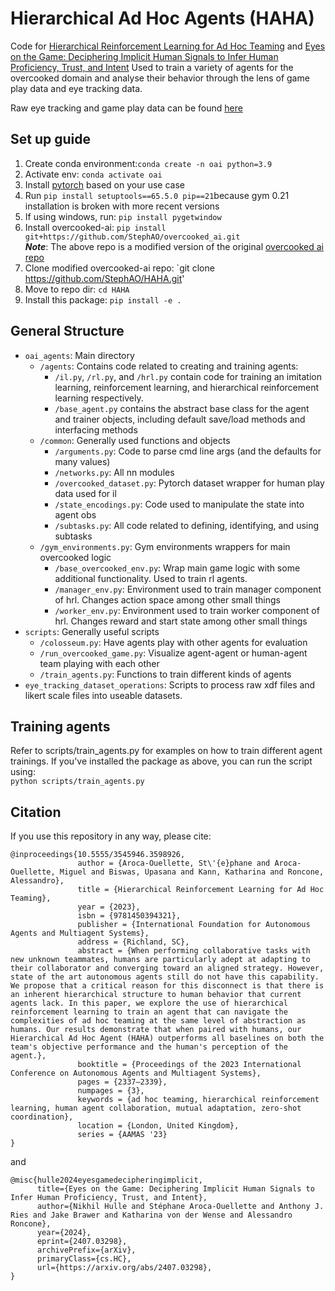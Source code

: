 # Hierarchical Ad Hoc Agents (HAHA)
Code for [Hierarchical Reinforcement Learning for Ad Hoc Teaming](https://www.southampton.ac.uk/~eg/AAMAS2023/pdfs/p2337.pdf) and [Eyes on the Game: Deciphering Implicit Human Signals to Infer Human Proficiency, Trust, and Intent](https://arxiv.org/abs/2407.03298) Used to train a variety of agents for the overcooked domain and analyse their behavior through the lens of game play data and eye tracking data.  

Raw eye tracking and game play data can be found [here](https://o365coloradoedu.sharepoint.com/:f:/s/CS-HAI_Teaming_EyeGaze_Data/Eu2SJvmDzLlLvfAeNslGpwsBW0ytrFo9NYiZKQqt8jLGOQ?e=6PGD3B)

## Set up guide
1. Create conda environment:`conda create -n oai python=3.9`
2. Activate env: `conda activate oai`
3. Install [pytorch](https://pytorch.org/get-started/locally/) based on your use case
4. Run `pip install setuptools==65.5.0 pip==21`because gym 0.21 installation is broken with more recent versions
5. If using windows, run: `pip install pygetwindow`
6. Install overcooked-ai: `pip install git+https://github.com/StephAO/overcooked_ai.git`  
***Note***: The above repo is a modified version of the original [overcooked ai repo](https://github.com/HumanCompatibleAI/overcooked_ai)
7. Clone modified overcooked-ai repo: `git clone https://github.com/StephAO/HAHA.git'   
8. Move to repo dir: `cd HAHA`
9. Install this package: `pip install -e .`

## General Structure
- `oai_agents`: Main directory
  - `/agents`: Contains code related to creating and training agents: 
    - `/il.py`, `/rl.py`, and `/hrl.py` contain code for training an imitation learning, reinforcement learning, and hierarchical reinforcement learning respectively. 
    - `/base_agent.py` contains the abstract base class for the agent and trainer objects, including default save/load methods and interfacing methods
  - `/common`: Generally used functions and objects
    - `/arguments.py`: Code to parse cmd line args (and the defaults for many values)
    - `/networks.py`: All nn modules
    - `/overcooked_dataset.py`: Pytorch dataset wrapper for human play data used for il
    - `/state_encodings.py`: Code used to manipulate the state into agent obs
    - `/subtasks.py`: All code related to defining, identifying, and using subtasks
  - `/gym_environments.py`: Gym environments wrappers for main overcooked logic
    - `/base_overcooked_env.py`: Wrap main game logic with some additional functionality. Used to train rl agents.
    - `/manager_env.py`: Environment used to train manager component of hrl. Changes action space among other small things
    - `/worker_env.py`: Environment used to train worker component of hrl. Changes reward and start state among other small things
- `scripts`: Generally useful scripts
  - `/colosseum.py`: Have agents play with other agents for evaluation
  - `/run_overcooked_game.py`: Visualize agent-agent or human-agent team playing with each other
  - `/train_agents.py`: Functions to train different kinds of agents
- `eye_tracking_dataset_operations`: Scripts to process raw xdf files and likert scale files into useable datasets.

## Training agents
Refer to scripts/train_agents.py for examples on how to train different agent trainings.
If you've installed the package as above, you can run the script using:  
`python scripts/train_agents.py`

## Citation
If you use this repository in any way, please cite:  
```
@inproceedings{10.5555/3545946.3598926,
               author = {Aroca-Ouellette, St\'{e}phane and Aroca-Ouellette, Miguel and Biswas, Upasana and Kann, Katharina and Roncone, Alessandro},
               title = {Hierarchical Reinforcement Learning for Ad Hoc Teaming},
               year = {2023},
               isbn = {9781450394321},
               publisher = {International Foundation for Autonomous Agents and Multiagent Systems},
               address = {Richland, SC},
               abstract = {When performing collaborative tasks with new unknown teammates, humans are particularly adept at adapting to their collaborator and converging toward an aligned strategy. However, state of the art autonomous agents still do not have this capability. We propose that a critical reason for this disconnect is that there is an inherent hierarchical structure to human behavior that current agents lack. In this paper, we explore the use of hierarchical reinforcement learning to train an agent that can navigate the complexities of ad hoc teaming at the same level of abstraction as humans. Our results demonstrate that when paired with humans, our Hierarchical Ad Hoc Agent (HAHA) outperforms all baselines on both the team's objective performance and the human's perception of the agent.},
               booktitle = {Proceedings of the 2023 International Conference on Autonomous Agents and Multiagent Systems},
               pages = {2337–2339},
               numpages = {3},
               keywords = {ad hoc teaming, hierarchical reinforcement learning, human agent collaboration, mutual adaptation, zero-shot coordination},
               location = {London, United Kingdom},
               series = {AAMAS '23}
}
```
and
```
@misc{hulle2024eyesgamedecipheringimplicit,
      title={Eyes on the Game: Deciphering Implicit Human Signals to Infer Human Proficiency, Trust, and Intent}, 
      author={Nikhil Hulle and Stéphane Aroca-Ouellette and Anthony J. Ries and Jake Brawer and Katharina von der Wense and Alessandro Roncone},
      year={2024},
      eprint={2407.03298},
      archivePrefix={arXiv},
      primaryClass={cs.HC},
      url={https://arxiv.org/abs/2407.03298}, 
}
```
